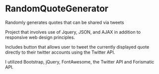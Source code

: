 # RandomQuoteGenerator
Randomly generates quotes that can be shared via tweets



Project that involves use of Jquery, JSON, and AJAX in addition to responsive web design principles.

Includes button that allows user to tweet the currently displayed quote directly to their twitter accounts using the Twitter API.

I utilized Bootstrap, jQuery, FontAwesome, the Twitter API and Forismatic API.

